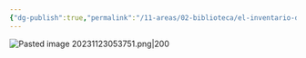 ```yaml
---
{"dg-publish":true,"permalink":"/11-areas/02-biblioteca/el-inventario-de-las-naves/","noteIcon":""}
---
```


![Pasted image 20231123053751.png|200](/img/user/02%20Image/Pasted%20image%2020231123053751.png)